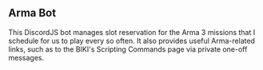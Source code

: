 Arma Bot
---

This DiscordJS bot manages slot reservation for the Arma 3 missions that I schedule for us to play every so often.  It also provides useful Arma-related links, such as to the BIKI's Scripting Commands page via private one-off messages.
